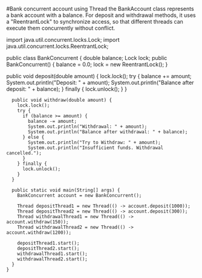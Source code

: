 #Bank concurrent account using Thread 
the BankAccount class represents a bank account with a balance. For deposit and withdrawal methods, it uses a "ReentrantLock" to synchronize access, so that different threads can execute them concurrently without conflict.


import java.util.concurrent.locks.Lock;
import java.util.concurrent.locks.ReentrantLock;

public class BankConcurrent
{
	  double balance;
	  Lock lock;
public BankConcurrent() 
	  {
	    balance = 0.0;
	    lock = new ReentrantLock();
	  }

public void deposit(double amount) {
	    lock.lock();
	    try {
	      balance += amount;
	      System.out.println("Deposit: " + amount);
	      System.out.println("Balance after deposit: " + balance);
	    } finally 
	    {
	      lock.unlock();
	    }
	  }

	  public void withdraw(double amount) {
	    lock.lock();
	    try {
	      if (balance >= amount) {
	        balance -= amount;
	        System.out.println("Withdrawal: " + amount);
	        System.out.println("Balance after withdrawal: " + balance);
	      } else {
	        System.out.println("Try to Withdraw: " + amount);
	        System.out.println("Insufficient funds. Withdrawal cancelled.");
	      }
	    } finally {
	      lock.unlock();
	    }
	  }

	  public static void main(String[] args) {
	    BankConcurrent account = new BankConcurrent();

	    Thread depositThread1 = new Thread(() -> account.deposit(1000));
	    Thread depositThread2 = new Thread(() -> account.deposit(300));
	    Thread withdrawalThread1 = new Thread(() -> account.withdraw(150));
	    Thread withdrawalThread2 = new Thread(() -> account.withdraw(1200));

	    depositThread1.start();
	    depositThread2.start();
	    withdrawalThread1.start();
	    withdrawalThread2.start();
	  }
	}
